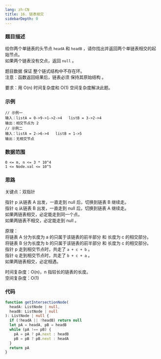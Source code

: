 ```yaml
---
lang: zh-CN
title: 16. 链表相交
sidebarDepth: 0
---
```


### 题目描述

给你两个单链表的头节点 `headA` 和 `headB` ，请你找出并返回两个单链表相交的起始节点。  
如果两个链表没有交点，返回 `null` 。

题目数据 保证 整个链式结构中不存在环。  
注意：函数返回结果后，链表必须 保持其原始结构 。

要求：用 O(n) 时间复杂度和 O(1) 空间复杂度解决此题。


### 示例

```
// 示例一
输入：listA = 0->9->1->2->4   listB = 3->2->4
输出：相交节点为 2
// 示例二
输入：listA = 2->6->4   listB = 1->5
输出：无相交节点
```


### 数据范围

`0 <= m, n <= 3 * 10^4`  
`1 <= Node.val <= 10^5`


### 思路

关键点：双指针

指针 p 从链表 A 出发，一直走到 null 后，切换到链表 B 继续走。  
指针 q 从链表 B 出发，一直走到 null 后，切换到链表 A 继续走。  
如果两链表相交，必定能走到同一个点。  
如果两链表不相交，必定能走到 null 。

原理：  
将链表 A 分为长度为 a 的只属于该链表的前半部分 和 长度为 c 的相交部分。  
将链表 B 分为长度为 b 的只属于该链表的前半部分 和 长度为 c 的相交部分。  
指针 p 走到相交节点时，共走了 `a + c + b` 。  
指针 q 走到相交节点时，共走了 `b + c + a` 。  
如果两链表相交，必定相遇。

时间复杂度：O(n)，n 指较长的链表的长度。  
空间复杂度：O(1)


### 代码

```ts
function getIntersectionNode(
  headA: ListNode | null,
  headB: ListNode | null
): ListNode | null {
  if (!headA || !headB) return null
  let pA = headA, pB = headB
  while (pA !== pB) {
    pA = pA ? pA.next : headB
    pB = pB ? pB.next : headA
  }
  return pA
}
```

